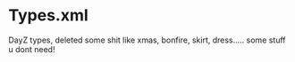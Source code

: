 # Types.xml
DayZ types, deleted some shit like xmas, bonfire, skirt, dress..... some stuff u dont need!
